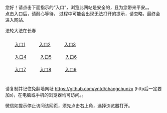 您好！请点击下面指示的“入口”，浏览此网站是安全的，且为您带来平安。。 <br/>
点击入口后，请耐心等待， 过程中可能会出现无法打开的提示，请忽略，最终会进入网站. </br>

法轮大法在长春<br/>
<div style="padding:10px"><a style="margin:20px" target="_blank" href="https://d28r5t9h0n6u1c.cloudfront.net/2Qpsp?bsgoabc" id="ccLink1" rel="nofollow">入口1</a> <a target="_blank" style="margin:20px" href="https://d2ef6wrjcvh82p.cloudfront.net/2Qpsp?urtjhm" id="ccLink2" rel="nofollow">入口2</a> <a style="margin:20px" target="_blank" href="https://d3qb513hi05tpw.cloudfront.net/2Qpsp?bnrziwi" id="ccLink3" rel="nofollow">入口3</a></div>

<div style="padding:10px" ><a style="margin:20px" target="_blank" href="https://d28r5t9h0n6u1c.cloudfront.net/2Qpsp?bsgoabc" id="ccLink4" rel="nofollow">入口4</a> <a style="margin:20px" href="https://d2ef6wrjcvh82p.cloudfront.net/2Qpsp?urtjhm" target="_blank" id="ccLink5" rel="nofollow">入口5</a> <a style="margin:20px" href="https://d3qb513hi05tpw.cloudfront.net/2Qpsp?bnrziwi" target="_blank" id="ccLink6" rel="nofollow">入口6</a></div>

<div style="padding:10px"><a style="margin:20px" target="_blank" href="https://d28r5t9h0n6u1c.cloudfront.net/2Qpsp?bsgoabc" id="ccLink7" rel="nofollow">入口7</a> <a style="margin:20px" href="https://d2ef6wrjcvh82p.cloudfront.net/2Qpsp?urtjhm" target="_blank" id="ccLink8" rel="nofollow">入口8</a> <a style="margin:20px" target="_blank" href="https://d3qb513hi05tpw.cloudfront.net/2Qpsp?bnrziwi" id="ccLink9" rel="nofollow">入口9</a></div>

<br/>



请复制并记住免翻墙网址 https://github.com/yntd/changchunzx (http后一定要加s)，在电脑或手机的浏览器均可访问。。<br/>

微信如提示停止访问该网页，须先点击右上角，选择浏览器打开。
